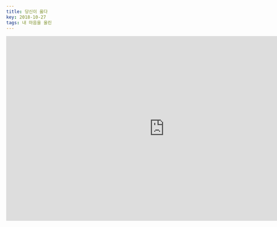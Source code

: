 ```yaml
---
title: 당신이 옳다
key: 2018-10-27
tags: 내 마음을 울린
---
```


<iframe width="854" height="500" src="https://www.youtube.com/embed/GmUgwL25j0o" frameborder="0" allow="autoplay; encrypted-media" allowfullscreen></iframe>
